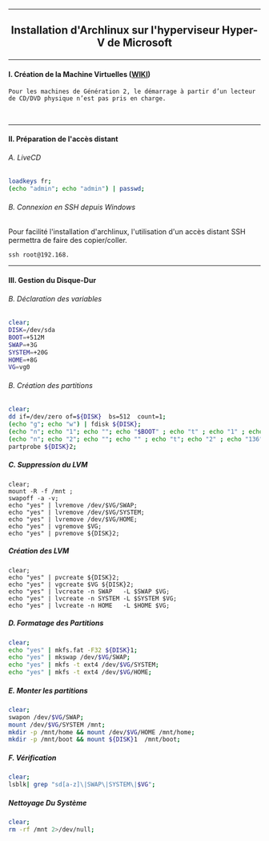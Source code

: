---------------------------------------------------------------------------------------------------------------------------------------------------------------------------------------------------------------------------------------------------------------------------
## <p align='center'>    Installation d'Archlinux sur l'hyperviseur Hyper-V de Microsoft    </p>

---------------------------------------------------------------------------------------------------------------------------------------------------------------------------------------------------------------------------------------------------------------------------
#### I. Création de la Machine Virtuelles ([WIKI](https://wiki.archlinux.org/title/Hyper-V#Virtual_machine_creation))
```
Pour les machines de Génération 2, le démarrage à partir d’un lecteur de CD/DVD physique n’est pas pris en charge.
```
<br />

---------------------------------------------------------------------------------------------------------------------------------------------------------------------------------------------------------------------------------------------------------------------------
#### II. Préparation de l'accès distant

###### A. LiveCD
```bash
loadkeys fr;
(echo "admin"; echo "admin") | passwd;
```

###### B. Connexion en SSH depuis Windows
Pour facilité l'installation d'archlinux, l'utilisation d'un accès distant SSH permettra de faire des copier/coller.
```
ssh root@192.168.
```


---------------------------------------------------------------------------------------------------------------------------------------------------------------------------------------------------------------------------------------------------------------------------
#### III. Gestion du Disque-Dur

###### B. Déclaration des variables
```bash
clear;
DISK=/dev/sda
BOOT=+512M
SWAP=+3G
SYSTEM=+20G
HOME=+8G
VG=vg0
```

###### B. Création des partitions
```bash
clear;
dd if=/dev/zero of=${DISK}  bs=512  count=1;
(echo "g"; echo "w") | fdisk ${DISK};
(echo "n"; echo "1"; echo ""; echo "$BOOT" ; echo "t" ; echo "1" ; echo "w")      | fdisk $DISK; # EFI
(echo "n"; echo "2"; echo ""; echo "" ; echo "t"; echo "2" ; echo "136"; echo "w") | fdisk $DISK; # LVM
partprobe ${DISK}2;
```

##### C. Suppression du LVM
```
clear;
mount -R -f /mnt ;
swapoff -a -v;
echo "yes" | lvremove /dev/$VG/SWAP;
echo "yes" | lvremove /dev/$VG/SYSTEM;
echo "yes" | lvremove /dev/$VG/HOME;
echo "yes" | vgremove $VG;
echo "yes" | pvremove ${DISK}2;
```

##### Création des LVM
```
clear;
echo "yes" | pvcreate ${DISK}2;
echo "yes" | vgcreate $VG ${DISK}2;
echo "yes" | lvcreate -n SWAP   -L $SWAP $VG;
echo "yes" | lvcreate -n SYSTEM -L $SYSTEM $VG;
echo "yes" | lvcreate -n HOME   -L $HOME $VG;
```
##### D. Formatage des Partitions
```bash
clear;
echo "yes" | mkfs.fat -F32 ${DISK}1;
echo "yes" | mkswap /dev/$VG/SWAP;
echo "yes" | mkfs -t ext4 /dev/$VG/SYSTEM;
echo "yes" | mkfs -t ext4 /dev/$VG/HOME;
```

##### E. Monter les partitions 
```bash
clear;
swapon /dev/$VG/SWAP;
mount /dev/$VG/SYSTEM /mnt;
mkdir -p /mnt/home && mount /dev/$VG/HOME /mnt/home;
mkdir -p /mnt/boot && mount ${DISK}1  /mnt/boot;
```

##### F. Vérification
```bash
clear;
lsblk| grep "sd[a-z]\|SWAP\|SYSTEM\|$VG";
```

##### Nettoyage Du Système
```bash
clear;
rm -rf /mnt 2>/dev/null;
```
